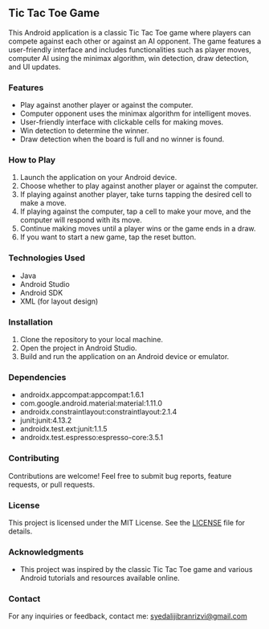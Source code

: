 ## Tic Tac Toe Game

This Android application is a classic Tic Tac Toe game where players can compete against each other or against an AI opponent. The game features a user-friendly interface and includes functionalities such as player moves, computer AI using the minimax algorithm, win detection, draw detection, and UI updates.

### Features
- Play against another player or against the computer.
- Computer opponent uses the minimax algorithm for intelligent moves.
- User-friendly interface with clickable cells for making moves.
- Win detection to determine the winner.
- Draw detection when the board is full and no winner is found.

### How to Play
1. Launch the application on your Android device.
2. Choose whether to play against another player or against the computer.
3. If playing against another player, take turns tapping the desired cell to make a move.
4. If playing against the computer, tap a cell to make your move, and the computer will respond with its move.
5. Continue making moves until a player wins or the game ends in a draw.
6. If you want to start a new game, tap the reset button.

### Technologies Used
- Java
- Android Studio
- Android SDK
- XML (for layout design)

### Installation
1. Clone the repository to your local machine.
2. Open the project in Android Studio.
3. Build and run the application on an Android device or emulator.

### Dependencies
- androidx.appcompat:appcompat:1.6.1
- com.google.android.material:material:1.11.0
- androidx.constraintlayout:constraintlayout:2.1.4
- junit:junit:4.13.2
- androidx.test.ext:junit:1.1.5
- androidx.test.espresso:espresso-core:3.5.1

### Contributing
Contributions are welcome! Feel free to submit bug reports, feature requests, or pull requests.

### License
This project is licensed under the MIT License. See the [LICENSE](LICENSE) file for details.

### Acknowledgments
- This project was inspired by the classic Tic Tac Toe game and various Android tutorials and resources available online.

### Contact
For any inquiries or feedback, contact me: syedalijibranrizvi@gmail.com
